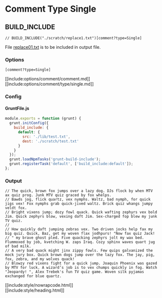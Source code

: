 # Comment Type Single

## BUILD_INCLUDE

<div class="nowrapcode">

```text
// BUILD_INCLUDE("./scratch/replace1.txt")[comment?type=Single]
```

</div>

File [replace01.txt](replacements/replace01.txt.html) is to be included in output file.

### Options

`[comment?type=Single]`

[[include:options/comment/comment.md]]
[[include:options/comment/type/single.md]]

### Config

#### GruntFile.js

```js
module.exports = function (grunt) {
  grunt.initConfig({
    build_include: {
      default: {
        src: './lib/test.txt',
        dest: './scratch/test.txt'
      }
    }
  });
  grunt.loadNpmTasks('grunt-build-include');
  grunt.registerTask('default', ['build_include:default']);
};
```

### Output

<div class="nowrapcode">

```text
// The quick, brown fox jumps over a lazy dog. DJs flock by when MTV ax quiz prog. Junk MTV quiz graced by fox whelps.
// Bawds jog, flick quartz, vex nymphs. Waltz, bad nymph, for quick jigs vex! Fox nymphs grab quick-jived waltz. Brick quiz whangs jumpy veldt fox.
// Bright vixens jump; dozy fowl quack. Quick wafting zephyrs vex bold Jim. Quick zephyrs blow, vexing daft Jim. Sex-charged fop blew my junk TV quiz.
// 
// How quickly daft jumping zebras vex. Two driven jocks help fax my big quiz. Quick, Baz, get my woven flax jodhpurs! "Now fax quiz Jack!
// " my brave ghost pled. Five quacking zephyrs jolt my wax bed. Flummoxed by job, kvetching W. zaps Iraq. Cozy sphinx waves quart jug of bad milk.
// A very bad quack might jinx zippy fowls. Few quips galvanized the mock jury box. Quick brown dogs jump over the lazy fox. The jay, pig, fox, zebra, and my wolves quack!
// Blowzy red vixens fight for a quick jump. Joaquin Phoenix was gazed by MTV for luck. A wizard’s job is to vex chumps quickly in fog. Watch "Jeopardy! ", Alex Trebek's fun TV quiz game. Woven silk pyjamas exchanged for blue quartz.
```

</div>

[[include:style/nowrapcode.html]]  
[[include:style/heading.html]]